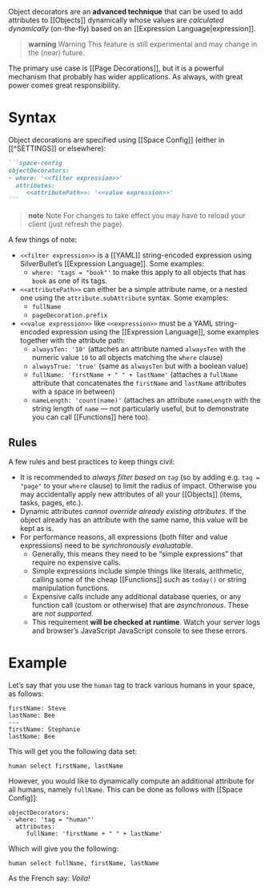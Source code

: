 Object decorators are an **advanced technique** that can be used to add attributes to [[Objects]] dynamically whose values are _calculated dynamically_ (on-the-fly) based on an [[Expression Language|expression]].

> **warning** Warning
> This feature is still experimental and may change in the (near) future.

The primary use case is [[Page Decorations]], but it is a powerful mechanism that probably has wider applications. As always, with great power comes great responsibility.

# Syntax
Object decorations are specified using [[Space Config]] (either in [[^SETTINGS]] or elsewhere):

~~~markdown
```space-config
objectDecorators:
- where: '<<filter expression>>'
  attributes:
     <<attributePath>>: '<<value expression>>'
```
~~~

> **note** Note
> For changes to take effect you may have to reload your client (just refresh the page).

A few things of note:

* `<<filter expression>>` is a [[YAML]] string-encoded expression using SilverBullet’s [[Expression Language]]. Some examples:
  * `where: 'tags = "book"'` to make this apply to all objects that has `book` as one of its tags.
* `<<attributePath>>` can either be a simple attribute name, or a nested one using the `attribute.subAttribute` syntax. Some examples:
  * `fullName`
  * `pageDecoration.prefix`
* `<<value expression>>` like `<<expression>>` must be a YAML string-encoded expression using the [[Expression Language]], some examples together with the attribute path:
  * `alwaysTen: '10'` (attaches an attribute named `alwaysTen` with the numeric value `10` to all objects matching the `where` clause)
  * `alwaysTrue: 'true'` (same as `alwaysTen` but with a boolean value)
  * `fullName: 'firstName + " " + lastName'` (attaches a `fullName` attribute that concatenates the `firstName` and `lastName` attributes with a space in between)
  * `nameLength: 'count(name)'` (attaches an attribute `nameLength` with the string length of `name` — not particularly useful, but to demonstrate you can call [[Functions]] here too).

## Rules
A few rules and best practices to keep things civil:

* It is recommended to _always filter based on `tag`_ (so by adding e.g. `tag = "page"` to your `where` clause) to limit the radius of impact. Otherwise you may accidentally apply new attributes of all your [[Objects]] (items, tasks, pages, etc.).
* Dynamic attributes _cannot override already existing attributes_. If the object already has an attribute with the same name, this value will be kept as is.
* For performance reasons, all expressions (both filter and value expressions) need to be _synchronously evaluatable_.
  * Generally, this means they need to be “simple expressions” that require no expensive calls.
  * Simple expressions include simple things like literals, arithmetic, calling some of the cheap [[Functions]] such as `today()` or string manipulation functions.
  * Expensive calls include any additional database queries, or any function call (custom or otherwise) that are _asynchronous_. These are _not supported_.
  * This requirement **will be checked at runtime**. Watch your server logs and browser’s JavaScript JavaScript console to see these errors. 

# Example
Let’s say that you use the `human` tag to track various humans in your space, as follows:

```#human
firstName: Steve
lastName: Bee
---
firstName: Stephanie
lastName: Bee
```

This will get you the following data set:

```query
human select firstName, lastName
```

However, you would like to dynamically compute an additional attribute for all humans, namely `fullName`. This can be done as follows with [[Space Config]]:

```space-config
objectDecorators:
- where: 'tag = "human"'
  attributes:
     fullName: 'firstName + " " + lastName'
```

Which will give you the following:

```query
human select fullName, firstName, lastName
```

As the French say: _Voila!_
